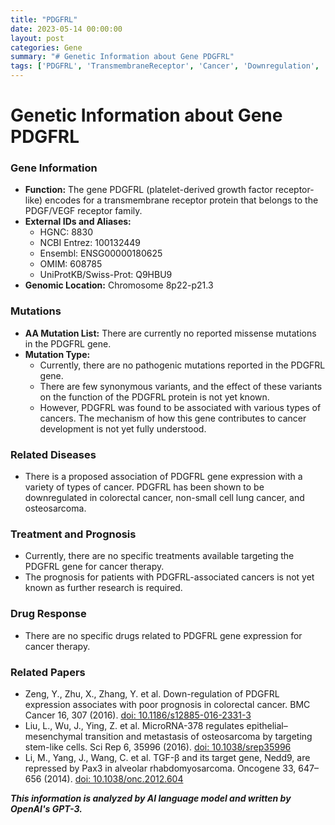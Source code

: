 ```yaml
---
title: "PDGFRL"
date: 2023-05-14 00:00:00
layout: post
categories: Gene
summary: "# Genetic Information about Gene PDGFRL"
tags: ['PDGFRL', 'TransmembraneReceptor', 'Cancer', 'Downregulation', 'Prognosis', 'Mutation', 'DrugResponse', 'Research']
---
```


# Genetic Information about Gene PDGFRL

### Gene Information
- **Function:** The gene PDGFRL (platelet-derived growth factor receptor-like) encodes for a transmembrane receptor protein that belongs to the PDGF/VEGF receptor family.
- **External IDs and Aliases:**
    - HGNC: 8830
    - NCBI Entrez: 100132449
    - Ensembl: ENSG00000180625
    - OMIM: 608785
    - UniProtKB/Swiss-Prot: Q9HBU9
- **Genomic Location:** Chromosome 8p22-p21.3

### Mutations
- **AA Mutation List:** There are currently no reported missense mutations in the PDGFRL gene.
- **Mutation Type:** 
  - Currently, there are no pathogenic mutations reported in the PDGFRL gene.
  - There are few synonymous variants, and the effect of these variants on the function of the PDGFRL protein is not yet known.
  - However, PDGFRL was found to be associated with various types of cancers. The mechanism of how this gene contributes to cancer development is not yet fully understood.

### Related Diseases
- There is a proposed association of PDGFRL gene expression with a variety of types of cancer. PDGFRL has been shown to be downregulated in colorectal cancer, non-small cell lung cancer, and osteosarcoma. 

### Treatment and Prognosis
- Currently, there are no specific treatments available targeting the PDGFRL gene for cancer therapy.
- The prognosis for patients with PDGFRL-associated cancers is not yet known as further research is required.

### Drug Response
- There are no specific drugs related to PDGFRL gene expression for cancer therapy.

### Related Papers
-  Zeng, Y., Zhu, X., Zhang, Y. et al. Down-regulation of PDGFRL expression associates with poor prognosis in colorectal cancer. BMC Cancer 16, 307 (2016). [doi: 10.1186/s12885-016-2331-3]([Click](https://doi.org/10.1186/s12885-016-2331-3))
- Liu, L., Wu, J., Ying, Z. et al. MicroRNA-378 regulates epithelial–mesenchymal transition and metastasis of osteosarcoma by targeting stem-like cells. Sci Rep 6, 35996 (2016). [doi: 10.1038/srep35996]([Click](https://doi.org/10.1038/srep35996))
- Li, M., Yang, J., Wang, C. et al. TGF-β and its target gene, Nedd9, are repressed by Pax3 in alveolar rhabdomyosarcoma. Oncogene 33, 647–656 (2014). [doi: 10.1038/onc.2012.604]([Click](https://doi.org/10.1038/onc.2012.604))

**_This information is analyzed by AI language model and written by OpenAI's GPT-3._**